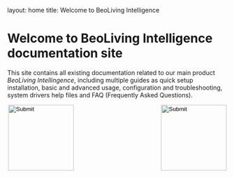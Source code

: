layout: home
title: Welcome to BeoLiving Intelligence 
# Welcome to BeoLiving Intelligence documentation site

This site contains all existing documentation related to our main product _BeoLiving Intellingence_, including multiple guides as quick setup 
installation, basic and advanced usage, configuration and troubleshooting, system drivers help files and FAQ (Frequently Asked Questions).



<div style="margin:auto; width: 500px;">
 <div style="float:left">
  <input type="image" src="icons/guides.png" height="150px" onclick="location.href='https://ik-avi.github.io/doctest/bli-guides/'"/>
  <p><General guides></p>
  </div>

 <div style="float:right">
  <input type="image" src="icons/systems.png" height="150px" onclick="location.href='https://ik-avi.github.io/doctest/bli-help-files/drivers/main.html'"/>
 <p><Systems drivers guides></p>
 </div>


